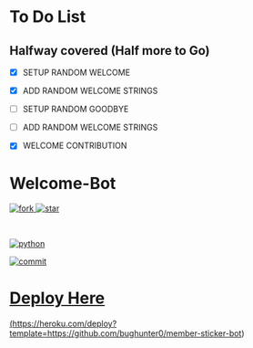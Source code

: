 # To Do List
## Halfway covered (Half more to Go)

 - [x] SETUP RANDOM WELCOME 
 - [x] ADD RANDOM WELCOME STRINGS
 - [ ] SETUP RANDOM GOODBYE 
 - [ ] ADD RANDOM WELCOME STRINGS
 - [x] WELCOME CONTRIBUTION


# Welcome-Bot

<A href="https://github.com/bughunter0"><img src="https://img.shields.io/github/forks/bughunter0/welcome-bot?style=for-the-badge" alt=fork> </img>
<A href="https://github.com/bughunter0"><img src="https://img.shields.io/github/stars/bughunter0/welcome-bot?style=for-the-badge" alt=star> </img>

<Br>

<A href="www.python.org"><img src="https://img.shields.io/pypi/pyversions/django?label=python%20&logo=Python&logoColor=red" alt=python> </img>

<A href="https://github.com/bughunter0"><img src="https://img.shields.io/github/last-commit/bughunter0/welcome-bot?style=for-the-badge://" alt=commit> </img>


# Deploy Here

(https://heroku.com/deploy?template=https://github.com/bughunter0/member-sticker-bot)


